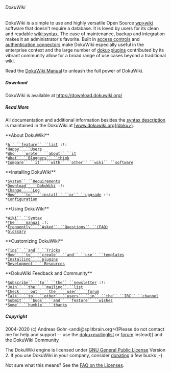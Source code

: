 ###### DokuWiki

[](doku>wiki:dokuwiki) DokuWiki is a simple to use and highly
versatile Open Source [wp\>wiki](wp>wiki) software that
doesn\'t require a database. It is loved by users for its clean and
readable [wiki:syntax](wiki:syntax). The ease of maintenance,
backup and integration makes it an administrator\'s favorite. Built in
[access controls](doku>acl) and [authentication
connectors](doku>auth) make DokuWiki especially useful in the
enterprise context and the large number of
[doku\>plugins](doku>plugins) contributed by its vibrant
community allow for a broad range of use cases beyond a traditional
wiki.

Read the [DokuWiki Manual](doku>manual) to unleash the full
power of DokuWiki.

##### Download

DokuWiki is available at <https://download.dokuwiki.org/>

##### Read More

All documentation and additional information besides the [syntax
description](syntax) is maintained in the DokuWiki at
[www.dokuwiki.org](doku>).

 **About DokuWiki\*\*

` * `[`A`` ``feature`` ``list`](doku>features)` :!:`\
` * `[`Happy`` ``Users`](doku>users)\
` * `[`Who`` ``wrote`` ``about`` ``it`](doku>press)\
` * `[`What`` ``Bloggers`` ``think`](doku>blogroll)\
` * `[`Compare`` ``it`` ``with`` ``other`` ``wiki`` ``software`](https://www.wikimatrix.org/show/DokuWiki)

 **Installing DokuWiki\*\*

` * `[`System`` ``Requirements`](doku>requirements)\
` * `[`Download`` ``DokuWiki`](https://download.dokuwiki.org/)` :!:`\
` * `[`Change`` ``Log`](doku>changes)\
` * `[`How`` ``to`` ``install`` ``or`` ``upgrade`](doku>Install)` :!:`\
` * `[`Configuration`](doku>config)

 **Using DokuWiki\*\*

` * `[`Wiki`` ``Syntax`](doku>syntax)\
` * `[`The`` ``manual`](doku>manual)` :!:`\
` * `[`Frequently`` ``Asked`` ``Questions`` ``(FAQ)`](doku>FAQ)\
` * `[`Glossary`](doku>glossary)

 **Customizing DokuWiki\*\*

` * `[`Tips`` ``and`` ``Tricks`](doku>tips)\
` * `[`How`` ``to`` ``create`` ``and`` ``use`` ``templates`](doku>Template)\
` * `[`Installing`` ``plugins`](doku>plugins)\
` * `[`Development`` ``Resources`](doku>development)

 **DokuWiki Feedback and Community\*\*

` * `[`Subscribe`` ``to`` ``the`` ``newsletter`](doku>newsletter)` :!:`\
` * `[`Join`` ``the`` ``mailing`` ``list`](doku>mailinglist)\
` * `[`Check`` ``out`` ``the`` ``user`` ``forum`](https://forum.dokuwiki.org)\
` * `[`Talk`` ``to`` ``other`` ``users`` ``in`` ``the`` ``IRC`` ``channel`](doku>irc)\
` * `[`Submit`` ``bugs`` ``and`` ``feature`` ``wishes`](https://github.com/splitbrain/dokuwiki/issues)\
` * `[`Some`` ``humble`` ``thanks`](doku>thanks)

##### Copyright

2004-2020 (c) Andreas Gohr \<andi\@splitbrain.org\>((Please do not
contact me for help and support \-- use the
[doku\>mailinglist](doku>mailinglist) or
[forum](https://forum.dokuwiki.org) instead)) and the
DokuWiki Community

The DokuWiki engine is licensed under [GNU General Public
License](https://www.gnu.org/licenses/gpl.html) Version 2. If
you use DokuWiki in your company, consider
[donating](doku>donate) a few bucks ;-).

Not sure what this means? See the [FAQ on the
Licenses](doku>faq:license).
